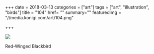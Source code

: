 +++
date = 2018-03-13
categories = ["art"]
tags = ["art", "illustration", "birds"]
title = "104"
href= ""
summary=""
featuredimg = "//media.konigi.com/art/104.png"

+++

<img src="//media.konigi.com/art/104.png" />

Red-Winged Blackbird
